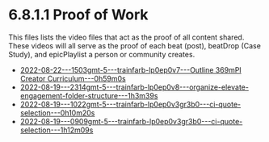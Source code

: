 # 6.8.1.1 Proof of Work
This files lists the video files that act as the proof of all content shared. These videos will all serve as the proof of each beat (post), beatDrop (Case Study), and epicPlaylist a person or community creates.

- [2022-08-22---1503gmt-5---trainfarb-lp0ep0v7---Outline 369mPI Creator Curriculum---0h59m0s](https://drive.google.com/file/d/1lUHeLBKkF_CtgfoY5_zMdlKTKLY8IbYJ/view?usp=sharing)
- [2022-08-19---2314gmt-5---trainfarb-lp0ep0v8---organize-elevate-engagement-folder-structure---1h3m39s](https://drive.google.com/file/d/1v6JNtGobOzuvb5sx73_C6Gxhd9elUV84/view?usp=sharing)
- [2022-08-19---1022gmt-5---trainfarb-lp0ep0v3gr3b0---ci-quote-selection---0h10m20s](https://drive.google.com/file/d/1DVmTACHhuqPzEuEqdwdZkdgJhjSugJMd/view?usp=sharing)
- [2022-08-19---0909gmt-5---trainfarb-lp0ep0v3gr3b0---ci-quote-selection---1h12m09s](https://drive.google.com/file/d/13N8PVgn921zPlRxHMu8sbvehxZxEINci/view?usp=sharing)
